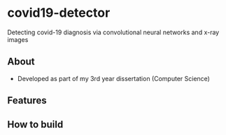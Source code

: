 # covid19-detector
Detecting covid-19 diagnosis via convolutional neural networks and x-ray images 

## About

- Developed as part of my 3rd year dissertation (Computer Science)


## Features


## How to build



